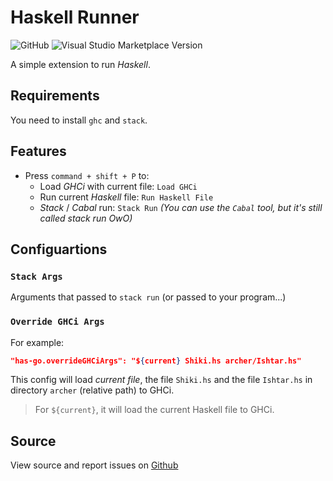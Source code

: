 # Haskell Runner

![GitHub](https://img.shields.io/github/license/meowcolm024/has-go)
![Visual Studio Marketplace Version](https://img.shields.io/visual-studio-marketplace/v/Meowcolm024.has-go)

A simple extension to run *Haskell*.

## Requirements

You need to install `ghc` and `stack`.

## Features

- Press `command + shift + P` to:
  - Load *GHCi* with current file: `Load GHCi`
  - Run current *Haskell* file: `Run Haskell File`
  - *Stack* / *Cabal* run: `Stack Run` *(You can use the `Cabal` tool, but it's still called stack run OwO)*

## Configuartions

### `Stack Args`

Arguments that passed to `stack run` (or passed to your program...)

### `Override GHCi Args`

For example:

``` json
"has-go.overrideGHCiArgs": "${current} Shiki.hs archer/Ishtar.hs"
```

This config will load *current file*, the file `Shiki.hs` and the file `Ishtar.hs` in directory `archer` (relative path) to GHCi.

> For `${current}`, it will load the current Haskell file to GHCi.

## Source

View source and report issues on [Github](https://github.com/Meowcolm024/has-go)
